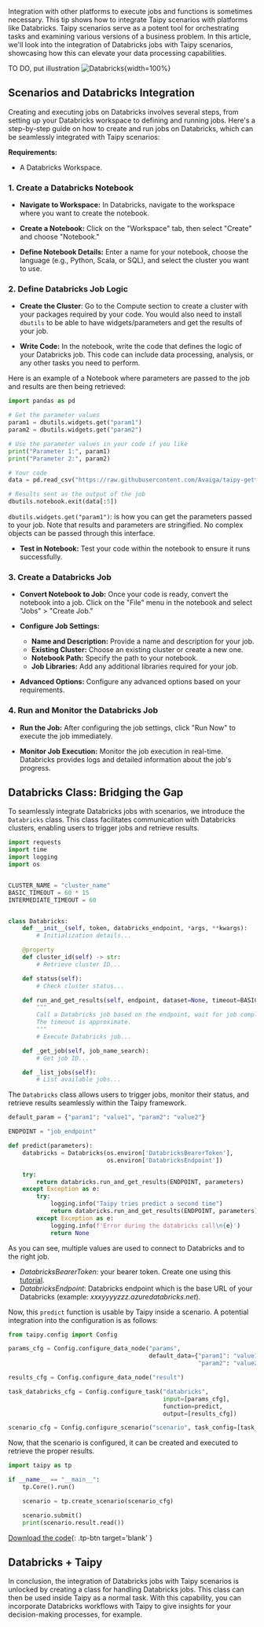 Integration with other platforms to execute jobs and functions is sometimes necessary. 
This tip shows how to integrate Taipy scenarios with platforms like Databricks. 
Taipy scenarios serve as a potent tool for orchestrating tasks and examining various 
versions of a business problem. In this article, we'll look into the integration of 
Databricks jobs with Taipy scenarios, showcasing how this can elevate your data 
processing capabilities.

TO DO, put illustration
![Databricks](Databricks.png){width=100%}

## Scenarios and Databricks Integration

Creating and executing jobs on Databricks involves several steps, from setting up your 
Databricks workspace to defining and running jobs. Here's a step-by-step guide on how 
to create and run jobs on Databricks, which can be seamlessly integrated with Taipy 
scenarios:

**Requirements:**

- A Databricks Workspace.

### 1. Create a Databricks Notebook

- **Navigate to Workspace:** In Databricks, navigate to the workspace where you want to 
create the notebook.

- **Create a Notebook:** Click on the "Workspace" tab, then select "Create" and choose 
"Notebook."

- **Define Notebook Details:** Enter a name for your notebook, choose the language 
(e.g., Python, Scala, or SQL), and select the cluster you want to use.

### 2. Define Databricks Job Logic

- **Create the Cluster**: Go to the Compute section to create a cluster with your 
packages required by your code. You would also need to install `dbutils` to be able to 
have widgets/parameters and get the results of your job.

- **Write Code:** In the notebook, write the code that defines the logic of your 
Databricks job. This code can include data processing, analysis, or any other tasks you 
need to perform.

Here is an example of a Notebook where parameters are passed to the job and results are 
then being retrieved:

```python
import pandas as pd

# Get the parameter values
param1 = dbutils.widgets.get("param1")
param2 = dbutils.widgets.get("param2")

# Use the parameter values in your code if you like
print("Parameter 1:", param1)
print("Parameter 2:", param2)

# Your code
data = pd.read_csv("https://raw.githubusercontent.com/Avaiga/taipy-getting-started-core/develop/src/daily-min-temperatures.csv")

# Results sent as the output of the job
dbutils.notebook.exit(data[:5])
```

`dbutils.widgets.get("param1")`: is how you can get the parameters passed to your job. 
Note that results and parameters are stringified. No complex objects can be passed 
through this interface.

- **Test in Notebook:** Test your code within the notebook to ensure it runs 
successfully.

### 3. Create a Databricks Job

- **Convert Notebook to Job:** Once your code is ready, convert the notebook into a 
job. Click on the "File" menu in the notebook and select "Jobs" > "Create Job."

- **Configure Job Settings:**
  - **Name and Description:** Provide a name and description for your job.
  - **Existing Cluster:** Choose an existing cluster or create a new one.
  - **Notebook Path:** Specify the path to your notebook.
  - **Job Libraries:** Add any additional libraries required for your job.

- **Advanced Options:** Configure any advanced options based on your requirements.

### 4. Run and Monitor the Databricks Job

- **Run the Job:** After configuring the job settings, click "Run Now" to execute the job immediately.

- **Monitor Job Execution:** Monitor the job execution in real-time. Databricks 
provides logs and detailed information about the job's progress.


## Databricks Class: Bridging the Gap

To seamlessly integrate Databricks jobs with scenarios, we introduce the `Databricks` 
class. This class facilitates communication with Databricks clusters, enabling users to 
trigger jobs and retrieve results.

```python
import requests
import time
import logging
import os


CLUSTER_NAME = "cluster_name"
BASIC_TIMEOUT = 60 * 15
INTERMEDIATE_TIMEOUT = 60


class Databricks:
    def __init__(self, token, databricks_endpoint, *args, **kwargs):
        # Initialization details...

    @property
    def cluster_id(self) -> str:
        # Retrieve cluster ID...

    def status(self):
        # Check cluster status...

    def run_and_get_results(self, endpoint, dataset=None, timeout=BASIC_TIMEOUT):
        """
        Call a Databricks job based on the endpoint, wait for job completion, and return the result.
        The timeout is approximate.
        """
        # Execute Databricks job...

    def _get_job(self, job_name_search):
        # Get job ID...

    def _list_jobs(self):
        # List available jobs...
```

The `Databricks` class allows users to trigger jobs, monitor their status, and retrieve 
results seamlessly within the Taipy framework.

```python
default_param = {"param1": "value1", "param2": "value2"}

ENDPOINT = "job_endpoint"

def predict(parameters):
    databricks = Databricks(os.environ['DatabricksBearerToken'],
                            os.environ['DatabricksEndpoint'])

    try:
        return databricks.run_and_get_results(ENDPOINT, parameters)
    except Exception as e:
        try:
            logging.info("Taipy tries predict a second time")
            return databricks.run_and_get_results(ENDPOINT, parameters)
        except Exception as e:
            logging.info(f'Error during the databricks call\n{e}')
            return None

```

As you can see, multiple values are used to connect to Databricks and to the right job.

- *DatabricksBearerToken*: your bearer token. Create one using this [tutorial](https://docs.databricks.com/en/dev-tools/auth/pat.html).
- *DatabricksEndpoint*: Databricks endpoint which is the base URL of your Databricks (example: *xxxyyyyzzz.azuredatabricks.net*).

Now, this `predict` function is usable by Taipy inside a scenario. A potential 
integration into the configuration is as follows:

```python
from taipy.config import Config

params_cfg = Config.configure_data_node("params",
                                        default_data={"param1": "value1",
                                                      "param2": "value2"})

results_cfg = Config.configure_data_node("result")

task_databricks_cfg = Config.configure_task("databricks",
                                            input=[params_cfg],
                                            function=predict,
                                            output=[results_cfg])

scenario_cfg = Config.configure_scenario("scenario", task_config=[task_databricks_cfg])
```

Now, that the scenario is configured, it can be created and executed to retrieve the 
proper results.

```python
import taipy as tp 

if __name__ == "__main__":
    tp.Core().run()

    scenario = tp.create_scenario(scenario_cfg)

    scenario.submit()
    print(scenario.result.read())
```

[Download the code](./example.py){: .tp-btn target='blank' }

## Databricks + Taipy

In conclusion, the integration of Databricks jobs with Taipy scenarios is unlocked by 
creating a class for handling Databricks jobs. This class can then be used inside Taipy as a 
normal task. With this capability, you can incorporate Databricks workflows with Taipy 
to give insights for your decision-making processes, for example.